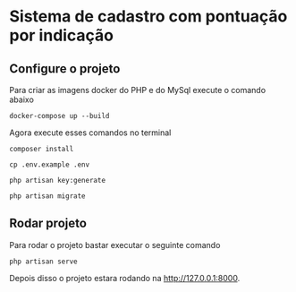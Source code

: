 # Sistema de cadastro com pontuação por indicação

## Configure o projeto

Para criar as imagens docker do PHP e do MySql execute o comando abaixo

```
docker-compose up --build
```

Agora execute esses comandos no terminal

```
composer install
```

```
cp .env.example .env
```

```
php artisan key:generate
```

```
php artisan migrate
```

## Rodar projeto

Para rodar o projeto bastar executar o seguinte comando

```
php artisan serve
```

Depois disso o projeto estara rodando na http://127.0.0.1:8000.
